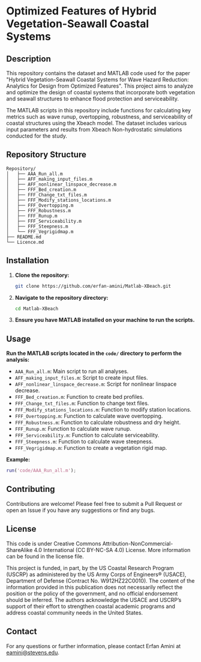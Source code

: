 # Optimized Features of Hybrid Vegetation-Seawall Coastal Systems

## Description

This repository contains the dataset and MATLAB code used for the paper "Hybrid Vegetation-Seawall Coastal Systems for Wave Hazard Reduction: Analytics for Design from Optimized Features". This project aims to analyze and optimize the design of coastal systems that incorporate both vegetation and seawall structures to enhance flood protection and serviceability.

The MATLAB scripts in this repository include functions for calculating key metrics such as wave runup, overtopping, robustness, and serviceability of coastal structures using the Xbeach model. The dataset includes various input parameters and results from Xbeach Non-hydrostatic simulations conducted for the study.

## Repository Structure

```
Repository/
│   ├── AAA_Run_all.m
│   ├── AFF_making_input_files.m
│   ├── AFF_nonlinear_linspace_decrease.m
│   ├── FFF_Bed_creation.m
│   ├── FFF_Change_txt_files.m
│   ├── FFF_Modify_stations_locations.m
│   ├── FFF_Overtopping.m
│   ├── FFF_Robustness.m
│   ├── FFF_Runup.m
│   ├── FFF_Serviceability.m
│   ├── FFF_Steepness.m
│   └── FFF_Vegrigidmap.m
├── README.md
└── Licence.md
```

## Installation

1. **Clone the repository:**
   ```sh
   git clone https://github.com/erfan-amini/Matlab-XBeach.git
   ```

2. **Navigate to the repository directory:**
   ```sh
   cd Matlab-XBeach
   ```

3. **Ensure you have MATLAB installed on your machine to run the scripts.**

## Usage

**Run the MATLAB scripts located in the `code/` directory to perform the analysis:**
   - `AAA_Run_all.m`: Main script to run all analyses.
   - `AFF_making_input_files.m`: Script to create input files.
   - `AFF_nonlinear_linspace_decrease.m`: Script for nonlinear linspace decrease.
   - `FFF_Bed_creation.m`: Function to create bed profiles.
   - `FFF_Change_txt_files.m`: Function to change text files.
   - `FFF_Modify_stations_locations.m`: Function to modify station locations.
   - `FFF_Overtopping.m`: Function to calculate wave overtopping.
   - `FFF_Robustness.m`: Function to calculate robustness and dry height.
   - `FFF_Runup.m`: Function to calculate wave runup.
   - `FFF_Serviceability.m`: Function to calculate serviceability.
   - `FFF_Steepness.m`: Function to calculate wave steepness.
   - `FFF_Vegrigidmap.m`: Function to create a vegetation rigid map.

**Example:**
   ```matlab
   run('code/AAA_Run_all.m');
   ```

## Contributing

Contributions are welcome! Please feel free to submit a Pull Request or open an Issue if you have any suggestions or find any bugs.

## License
This code is under Creative Commons Attribution-NonCommercial-ShareAlike 4.0 International (CC BY-NC-SA 4.0) License. More information can be found in the license file. 

This project is funded, in part, by the US Coastal Research Program (USCRP) as administered by the US Army Corps of Engineers® (USACE), Department of Defense (Contract No. W912HZ22C0010). The content of the information provided in this publication does not necessarily reflect the position or the policy of the government, and no official endorsement should be inferred. The authors acknowledge the USACE and USCRP’s support of their effort to strengthen coastal academic programs and address coastal community needs in the United States.

## Contact

For any questions or further information, please contact Erfan Amini at eamini@stevens.edu.
